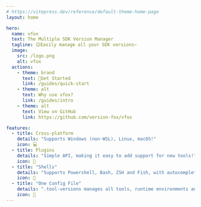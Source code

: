```yaml
---
# https://vitepress.dev/reference/default-theme-home-page
layout: home

hero:
  name: vfox
  text: The Multiple SDK Version Manager
  tagline: 😉Easily manage all your SDK versions~
  image:
    src: /logo.png
    alt: vfox
  actions:
    - theme: brand
      text: 👋Get Started
      link: /guides/quick-start
    - theme: alt
      text: Why use vfox?
      link: /guides/intro
    - theme: alt
      text: View on GitHub
      link: https://github.com/version-fox/vfox

features:
  - title: Cross-platform
    details: "Supports Windows (non-WSL), Linux, macOS!"
    icon: 💻
  - title: Plugins
    details: "Simple API, making it easy to add support for new tools!"
    icon: 🔌
  - title: "Shells"
    details: "Supports Powershell, Bash, ZSH and Fish, with autocomplete feature."
    icon: 🐚
  - title: "One Config File"
    details: ".tool-versions manages all tools, runtime environments and their versions."
    icon: 📄
---
```



<style>
:root {
  --vp-home-hero-name-color: transparent;
--vp-home-hero-name-background: -webkit-linear-gradient(120deg, #fd9620 26%, #ab7c44);
  --vp-home-hero-image-filter: blur(44px);
}

@media (min-width: 640px) {
  :root {
    --vp-home-hero-image-filter: blur(56px);
  }
}

@media (min-width: 960px) {
  :root {
    --vp-home-hero-image-filter: blur(68px);
  }
}
</style>